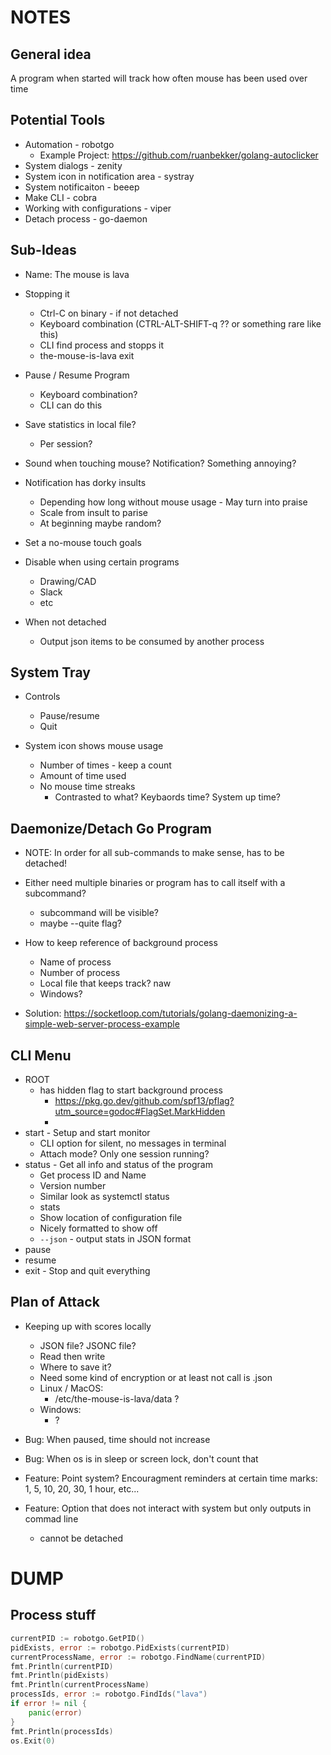 # NOTES

## General idea
A program when started will track how often mouse has been used over time


## Potential Tools

- Automation - robotgo
    - Example Project: https://github.com/ruanbekker/golang-autoclicker
- System dialogs - zenity
- System icon in notification area - systray
- System notificaiton - beeep
- Make CLI - cobra
- Working with configurations - viper
- Detach process - go-daemon


## Sub-Ideas

- Name: The mouse is lava

- Stopping it
    - Ctrl-C on binary - if not detached
    - Keyboard combination (CTRL-ALT-SHIFT-q ?? or something rare like this)
    - CLI find process and stopps it
    - the-mouse-is-lava exit

- Pause / Resume Program
    - Keyboard combination?
    - CLI can do this

- Save statistics in local file?
    - Per session?

- Sound when touching mouse? Notification? Something annoying?
- Notification has dorky insults
    - Depending how long without mouse usage - May turn into praise
    - Scale from insult to parise
    - At beginning maybe random?

- Set a no-mouse touch goals

- Disable when using certain programs
    - Drawing/CAD
    - Slack
    - etc

- When not detached
    - Output json items to be consumed by another process


## System Tray

- Controls
    - Pause/resume
    - Quit

- System icon shows mouse usage
    - Number of times - keep a count
    - Amount of time used
    - No mouse time streaks
        - Contrasted to what? Keybaords time? System up time?


## Daemonize/Detach Go Program

- NOTE: In order for all sub-commands to make sense, has to be detached!

- Either need multiple binaries or program has to call itself with a subcommand?
    - subcommand will be visible?
    - maybe --quite flag?

- How to keep reference of background process
    - Name of process
    - Number of process
    - Local file that keeps track? naw
    - Windows?

- Solution: https://socketloop.com/tutorials/golang-daemonizing-a-simple-web-server-process-example


## CLI Menu

- ROOT
    - has hidden flag to start background process
        - https://pkg.go.dev/github.com/spf13/pflag?utm_source=godoc#FlagSet.MarkHidden
        -
- start - Setup and start monitor
    - CLI option for silent, no messages in terminal
    - Attach mode? Only one session running?
- status - Get all info and status of the program
    - Get process ID and Name
    - Version number
    - Similar look as systemctl status
    - stats
    - Show location of configuration file
    - Nicely formatted to show off
    - `--json` - output stats in JSON format
- pause
- resume
- exit - Stop and quit everything


## Plan of Attack

- Keeping up with scores locally
    - JSON file? JSONC file?
    - Read then write
    - Where to save it?
    - Need some kind of encryption or at least not call is .json
    - Linux / MacOS:
        - /etc/the-mouse-is-lava/data ?
    - Windows:
        - ?

- Bug: When paused, time should not increase
- Bug: When os is in sleep or screen lock, don't count that
- Feature: Point system? Encouragment reminders at certain time marks: 1, 5, 10, 20, 30, 1 hour, etc...
- Feature: Option that does not interact with system but only outputs in commad line
    - cannot be detached







# DUMP

## Process stuff
```go
currentPID := robotgo.GetPID()
pidExists, error := robotgo.PidExists(currentPID)
currentProcessName, error := robotgo.FindName(currentPID)
fmt.Println(currentPID)
fmt.Println(pidExists)
fmt.Println(currentProcessName)
processIds, error := robotgo.FindIds("lava")
if error != nil {
    panic(error)
}
fmt.Println(processIds)
os.Exit(0)
```
